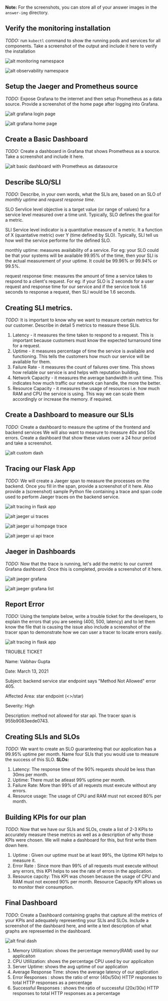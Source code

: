 **Note:** For the screenshots, you can store all of your answer images in the `answer-img` directory.

## Verify the monitoring installation

*TODO:* run `kubectl` command to show the running pods and services for all components. Take a screenshot of the output and include it here to verify the installation

![alt monitoring namespace](https://github.com/vaibhavg12/udacity-CNAA-ObservabilityDashboard/blob/master/answer-img/monitoring_svc_pods.png)

![alt observability namespace](https://github.com/vaibhavg12/udacity-CNAA-ObservabilityDashboard/blob/master/answer-img/observability_svc_pods.png)

## Setup the Jaeger and Prometheus source
*TODO:* Expose Grafana to the internet and then setup Prometheus as a data source. Provide a screenshot of the home page after logging into Grafana.

![alt grafana login page](https://github.com/vaibhavg12/udacity-CNAA-ObservabilityDashboard/blob/master/answer-img/grafana_login_page.png)

![alt grafana home page](https://github.com/vaibhavg12/udacity-CNAA-ObservabilityDashboard/blob/master/answer-img/grafana_home_page.png)

## Create a Basic Dashboard
*TODO:* Create a dashboard in Grafana that shows Prometheus as a source. Take a screenshot and include it here.

![alt basic dashboard with Prometheus as datasource](https://github.com/vaibhavg12/udacity-CNAA-ObservabilityDashboard/blob/master/answer-img/basic_dashboard_with_prometheus_datasource.png)

## Describe SLO/SLI
*TODO:* Describe, in your own words, what the SLIs are, based on an SLO of *monthly uptime* and *request response time*.

SLO
Servlice level objective is a target value (or range of values) for a service level measured over a time unit. Typically, SLO defines the goal for a metric.

SLI
Service level indicator is a quantitative measure of a metric. It a function of X (quantative metric) over Y (time defined by SLO). Typically, SLI tell us how well the service performe for the defined SLO.

monthly uptime: measures availability of a service. For eg: your SLO could be that your systems will be available 99.95% of the time, then your SLI is the actual measurement of your uptime. It could be 99.96% or 99.94% or 99.5%. 

request response time: measures the amount of time a service takes to respond to a client's request. For eg: if your SLO is 2 seconds for a user request and response time for our service and if the service took 1.6 seconds to response a request, then SLI would be 1.6 seconds.


## Creating SLI metrics.
*TODO:* It is important to know why we want to measure certain metrics for our customer. Describe in detail 5 metrics to measure these SLIs. 

1. Latency - it measures the time taken to respond to a request. This is important because customers must know the expected turnaround time for a request.
2. Uptime - it measures percentage of time the service is available and functioning. This tells the customers how much our service will be available for them.
3. Failure Rate - it measures the count of failures over time. This shows how reliable our service is and helps with reputation building.
4. Network Capacity - it measures the average bandwidth in unit time. This indicates how much traffic our network can handle, the more the better.
5. Resource Capacity - it measures the usage of resources i.e. how much RAM and CPU the service is using. This way we can scale them accordingly or increase the memory. if required. 


## Create a Dashboard to measure our SLIs
*TODO:* Create a dashboard to measure the uptime of the frontend and backend services We will also want to measure to measure 40x and 50x errors. Create a dashboard that show these values over a 24 hour period and take a screenshot.

![alt custom dash](https://github.com/vaibhavg12/udacity-CNAA-ObservabilityDashboard/blob/master/answer-img/custom_dashboard.png)

## Tracing our Flask App
*TODO:*  We will create a Jaeger span to measure the processes on the backend. Once you fill in the span, provide a screenshot of it here. Also provide a (screenshot) sample Python file containing a trace and span code used to perform Jaeger traces on the backend service.

![alt tracing in flask app](https://github.com/vaibhavg12/udacity-CNAA-ObservabilityDashboard/blob/master/answer-img/jaeger_span_backend_app.png)

![alt jaeger ui traces](https://github.com/vaibhavg12/udacity-CNAA-ObservabilityDashboard/blob/master/answer-img/jaeger_ui.png)

![alt jaeger ui hompage trace](https://github.com/vaibhavg12/udacity-CNAA-ObservabilityDashboard/blob/master/answer-img/jaeger_ui_homepage_trace.png)

![alt jaeger ui api trace](https://github.com/vaibhavg12/udacity-CNAA-ObservabilityDashboard/blob/master/answer-img/jaeger_ui_api_trace.png)

## Jaeger in Dashboards
*TODO:* Now that the trace is running, let's add the metric to our current Grafana dashboard. Once this is completed, provide a screenshot of it here.

![alt jaeger grafana](https://github.com/vaibhavg12/udacity-CNAA-ObservabilityDashboard/blob/master/answer-img/grafana_source_jaeger_backend.png)

![alt jaeger grafana list](https://github.com/vaibhavg12/udacity-CNAA-ObservabilityDashboard/blob/master/answer-img/grafana_source_jaeger_backend_2.png)

## Report Error
*TODO:* Using the template below, write a trouble ticket for the developers, to explain the errors that you are seeing (400, 500, latency) and to let them know the file that is causing the issue also include a screenshot of the tracer span to demonstrate how we can user a tracer to locate errors easily.

![alt tracing in flask app](https://github.com/vaibhavg12/udacity-CNAA-ObservabilityDashboard/blob/master/answer-img/jaeger_ui_star_trace_405.png)

TROUBLE TICKET

Name: Vaibhav Gupta

Date: March 13, 2021

Subject: backend service star endpoint says "Method Not Allowed" error 405.

Affected Area: star endpoint (<<host>>/star)

Severity: High

Description: method not allowed for star api. The tracer span is 955b9083eede0743.

## Creating SLIs and SLOs
*TODO:* We want to create an SLO guaranteeing that our application has a 99.95% uptime per month. Name four SLIs that you would use to measure the success of this SLO.
**SLOs:**

1. Latency: The response time of the 90% requests should be less than 30ms per month. 
2. Uptime: There must be atleast 99% uptime per month.
3. Failure Rate: More than 99% of all requests must execute without any errors.
4. Resource usage: The usage of CPU and RAM must not exceed 80% per month.

## Building KPIs for our plan
*TODO*: Now that we have our SLIs and SLOs, create a list of 2-3 KPIs to accurately measure these metrics as well as a description of why those KPIs were chosen. We will make a dashboard for this, but first write them down here.

1. Uptime : Given our uptime must be at least 99%, the Uptime KPI helps to measure it.
2. Error Rate : Since more than 99% of all requests must execute without any errors, this KPI helps to see the rate of errors in the application.
3. Resource capcity: This KPI was chosen because the usage of CPU and RAM must not exceed 90% per month. Resource Capacity KPI allows us to monitor their consumption.

## Final Dashboard
*TODO*: Create a Dashboard containing graphs that capture all the metrics of your KPIs and adequately representing your SLIs and SLOs. Include a screenshot of the dashboard here, and write a text description of what graphs are represented in the dashboard.  

![alt final dash](https://github.com/vaibhavg12/udacity-CNAA-ObservabilityDashboard/blob/master/answer-img/final_dashboard.png)

1. Memory Utlilization: shows the percentage memory(RAM) used by our applicaiton 
2. CPU Utlilization: shows the percentage CPU used by our applicaiton 
3. Server Uptime: shows the avg uptime of our application 
4. Average Response Time: shows the average latency of our application 
5. Error Responses : shows the ratio of error (40x/50x) HTTP responses to total HTTP responses as a percentage
6. Successful Responses : shows the ratio of successful (20x/30x) HTTP responses to total HTTP responses as a percentage